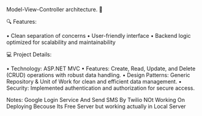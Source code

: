 Model-View-Controller architecture. 🚀

🔍 Features:

• Clean separation of concerns
• User-friendly interface
• Backend logic optimized for scalability and maintainability

💻 Project Details:

• Technology: ASP.NET MVC
• Features: Create, Read, Update, and Delete (CRUD) operations with robust data handling.
• Design Patterns: Generic Repository & Unit of Work for clean and efficient data management.
• Security: Implemented authentication and authorization for secure access.

Notes:
Google Login Service And Send SMS By Twilio NOt Working On Deploying Becouse Its Free Server 
but working actually in Local Server
